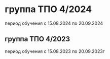 # группа ТПО 4/2024

период обучения с 15.08.2024 по 20.09.2024

## группа ТПО 4/2023

период обучения с 15.08.2023 по 20.09.2023г